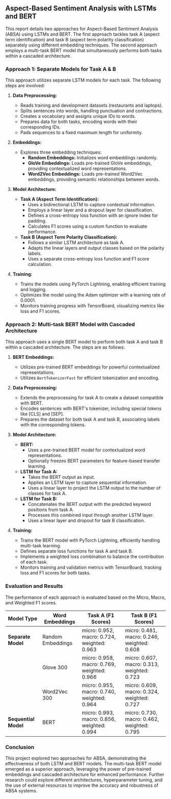 ## Aspect-Based Sentiment Analysis with LSTMs and BERT

This report details two approaches for Aspect-Based Sentiment Analysis (ABSA) using LSTMs and BERT. The first approach tackles task A (aspect term identification) and task B (aspect term polarity classification) separately using different embedding techniques. The second approach employs a multi-task BERT model that simultaneously performs both tasks within a cascaded architecture. 

### Approach 1: Separate Models for Task A & B

This approach utilizes separate LSTM models for each task. The following steps are involved:

1. **Data Preprocessing:**
    - Reads training and development datasets (restaurants and laptops).
    - Splits sentences into words, handling punctuation and contractions.
    - Creates a vocabulary and assigns unique IDs to words.
    - Prepares data for both tasks, encoding words with their corresponding IDs.
    - Pads sequences to a fixed maximum length for uniformity.

2. **Embeddings:**
    - Explores three embedding techniques:
        - **Random Embeddings:** Initializes word embeddings randomly.
        - **GloVe Embeddings:** Loads pre-trained GloVe embeddings, providing contextualized word representations.
        - **Word2Vec Embeddings:** Loads pre-trained Word2Vec embeddings, providing semantic relationships between words.

3. **Model Architecture:**
    - **Task A (Aspect Term Identification):** 
        - Uses a bidirectional LSTM to capture contextual information.
        - Employs a linear layer and a dropout layer for classification.
        - Defines a cross-entropy loss function with an ignore index for padding.
        - Calculates F1 scores using a custom function to evaluate performance.
    - **Task B (Aspect Term Polarity Classification):**
        - Follows a similar LSTM architecture as task A.
        - Adapts the linear layers and output classes based on the polarity labels.
        - Uses a separate cross-entropy loss function and F1 score calculation.

4. **Training:**
    - Trains the models using PyTorch Lightning, enabling efficient training and logging.
    - Optimizes the model using the Adam optimizer with a learning rate of 0.0001.
    - Monitors training progress with TensorBoard, visualizing metrics like loss and F1 scores.

### Approach 2: Multi-task BERT Model with Cascaded Architecture

This approach uses a single BERT model to perform both task A and task B within a cascaded architecture. The steps are as follows:

1. **BERT Embeddings:**
    - Utilizes pre-trained BERT embeddings for powerful contextualized representations.
    - Utilizes `BertTokenizerFast` for efficient tokenization and encoding.

2. **Data Preprocessing:**
    - Extends the preprocessing for task A to create a dataset compatible with BERT.
    - Encodes sentences with BERT's tokenizer, including special tokens like [CLS] and [SEP].
    - Prepares the dataset for both task A and task B, associating labels with the corresponding tokens.

3. **Model Architecture:**
    - **BERT:**
        - Uses a pre-trained BERT model for contextualized word representations.
        - Optionally freezes BERT parameters for feature-based transfer learning.
    - **LSTM for Task A:** 
        - Takes the BERT output as input.
        - Applies an LSTM layer to capture sequential information.
        - Uses a linear layer to project the LSTM output to the number of classes for task A.
    - **LSTM for Task B:**
        - Concatenates the BERT output with the predicted keyword positions from task A.
        - Processes this combined input through another LSTM layer.
        - Uses a linear layer and dropout for task B classification.

4. **Training:**
    - Trains the BERT model with PyTorch Lightning, efficiently handling multi-task learning.
    - Defines separate loss functions for task A and task B.
    - Implements a weighted loss combination to balance the contribution of each task.
    - Monitors training and validation metrics with TensorBoard, tracking loss and F1 scores for both tasks.

### Evaluation and Results

The performance of each approach is evaluated based on the Micro, Macro, and Weighted F1 scores.

| Model Type | Word Embeddings | Task A (F1 Scores) | Task B (F1 Scores) |
|---|---|---|---|
| **Separate Model** | Random Embeddings | micro: 0.952, macro: 0.724, weighted: 0.963 | micro: 0.481, macro: 0.246, weighted: 0.608 |
| | Glove 300 | micro: 0.958, macro: 0.769, weighted: 0.966| micro: 0.607, macro: 0.313, weighted: 0.723 |
| | Word2Vec 300 | micro: 0.955, macro: 0.740, weighted: 0.964 | micro: 0.609, macro: 0.324, weighted: 0.727 |
| **Sequential Model** | BERT | micro: 0.993, macro: 0.856, weighted: 0.994 | micro: 0.730, macro: 0.462, weighted: 0.795 |


### Conclusion

This project explored two approaches for ABSA, demonstrating the effectiveness of both LSTM and BERT models. The multi-task BERT model emerged as a superior approach, leveraging the power of pre-trained embeddings and cascaded architecture for enhanced performance.  Further research could explore different architectures, hyperparameter tuning, and the use of external resources to improve the accuracy and robustness of ABSA systems. 

